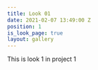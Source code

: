 ```yaml
---
title: Look 01
date: 2021-02-07 13:49:00 Z
position: 1
is_look_page: true
layout: gallery
---
```


This is look 1 in project 1
